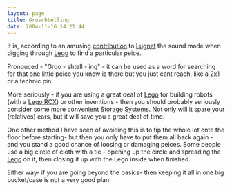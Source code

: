 ```yaml
---
layout: page
title: Gruschtelling
date: 2004-11-16 14:21:44
---
```

<p>It is, according to an amusing <a  href="http://www.lugnet.com/~330/FAQ/Fun/german" rel="external" target="_blank">contribution</a> to <a href="/wiki/lugnet.html" title="Lego Users Group Network">Lugnet</a> the sound made when digging through <a href="/wiki/lego.html" title="The best known construction toy">Lego</a> to find a particular peice.
</p>
<p>Pronouced - "Groo - shtell - ing" - it can be used as a word for searching for that one little peice you know is there but you just cant reach, like a 2x1 or a technic pin.
</p>
<p>More seriously - if you are using a great deal of <a href="/wiki/lego.html" title="The best known construction toy">Lego</a> for building robots (with a <a href="/wiki/rcx.html" title="The Lego RCX">Lego RCX</a>) or other inventions - then you should probably seriously consider some more convenient <a href="/wiki/storage_systems.html" title="Where can you put all those robot bits?">Storage Systems</a>. Not only will it spare your (relatives) ears, but it will save you a great deal of time.
</p>
<p>One other method I have seen of avoiding this is to tip the whole lot onto the floor before starting- but then you only have to put them all back again - and you stand a good chance of loosing or damaging peices. Some people use a big circle of cloth with a tie - opening up the circle and spreading the <a href="/wiki/lego.html" title="The best known construction toy">Lego</a> on it, then closing it up with the Lego inside when finished.
</p>
<p>Either way- if you are going beyond the basics- then keeping it all in one big bucket/case is not a very good plan.
</p>
